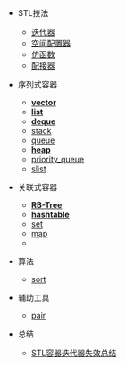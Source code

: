 - STL技法

  - [迭代器](content/iterator.md)
  - [空间配置器]()
  - [仿函数](content/functor.md)
  - [配接器]()

- 序列式容器

  - [**vector**](content/vector.md)
  - [**list**](content/list.md)
  - [**deque**](content/deque.md)
  - [stack](content/stack.md)
  - [queue](content/queue.md)
  - [**heap**](content/heap.md)
  - [priority_queue](content/priority_queue.md)
  - [slist](content/slist.md)

- 关联式容器

  - [**RB-Tree**](content/rb_tree.md)
  - [**hashtable**](content/hashtable.md)
  - [set](content/set.md)
  - [map](content/map.md)
  - []()

- 算法

  - [sort](sort.md)
  
- 辅助工具

  - [pair](pair.md)

- 总结

  - [STL容器迭代器失效总结](content/stl_iterator_failure.md)
